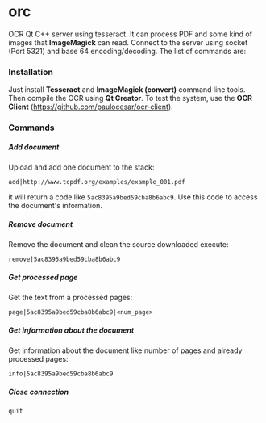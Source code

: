 orc
===

OCR Qt C++ server using tesseract. It can process PDF and some kind of images that **ImageMagick** can read. Connect to the server using socket (Port 5321) and base 64 encoding/decoding. The list of commands are:

### Installation

Just install **Tesseract** and **ImageMagick (convert)** command line tools. Then compile the OCR using **Qt Creator**. To test the system, use the **OCR Client** (https://github.com/paulocesar/ocr-client).

### Commands

##### Add document

Upload and add one document to the stack:
	
    add|http://www.tcpdf.org/examples/example_001.pdf
 
it will return a code like `5ac8395a9bed59cba8b6abc9`. Use this code to access the document's information.

##### Remove document

Remove the document and clean the source downloaded execute:

	remove|5ac8395a9bed59cba8b6abc9

##### Get processed page

Get the text from a processed pages:

	page|5ac8395a9bed59cba8b6abc9|<num_page>

##### Get information about the document

Get information about the document like number of pages and already processed pages:

	info|5ac8395a9bed59cba8b6abc9

##### Close connection

	quit
